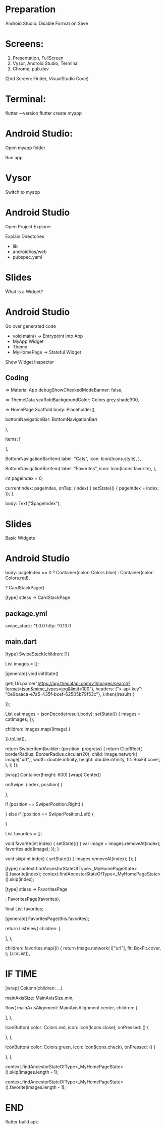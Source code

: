 
# Preparation

Android Studio: Disable Format on Save

# Screens:

1. Presentation, FullScreen
2. Vysor, Android Studio, Terminal
3. Chrome, pub.dev

(2nd Screen: Finder, VisualStudio Code)

# Terminal:

flutter --version
flutter create myapp

# Android Studio:

Open myapp folder

Run app

# Vysor

Switch to myapp

# Android Studio

Open Project Explorer

Explain Directories
- lib
- android/ios/web
- pubspec.yaml

# Slides

What is a Widget?

# Android Studio

Go over generated code

- void main() -> Entrypoint into App
- MyApp Widget
- Theme
- MyHomePage -> Stateful Widget

Show Widget Inspector

## Coding

=> Material App
debugShowCheckedModeBanner: false,

=> ThemeData
scaffoldBackgroundColor: Colors.grey.shade300,

=> HomePage.Scaffold
body: Placeholder(),

bottomNavigationBar: BottomNavigationBar(
  
),

items: [
  
],

BottomNavigationBarItem(
  label: "Cats",
  icon: Icon(Icons.style),
),

BottomNavigationBarItem(
  label: "Favorites",
  icon: Icon(Icons.favorite),
),

int pageIndex = 0;

currentIndex: pageIndex,
onTap: (index) {
  setState(() {
    pageIndex = index;
  });
},

body: Text("$pageIndex"),


# Slides

Basic Widgets

# Android Studio

body: pageIndex == 0
    ? Container(color: Colors.blue)
    : Container(color: Colors.red),

? CardStackPage()

[type] stless -> CardStackPage

## package.yml

swipe_stack: ^1.0.0
http: ^0.13.0

## main.dart

[type] SwipeStack(children: [])

List<dynamic> images = [];

[generate] void initState()

get(
  Uri.parse("https://api.thecatapi.com/v1/images/search?format=json&mime_types=jpg&limit=100"),
  headers: {"x-api-key": "0e9baaca-e7a5-435f-bcef-62505b79f53c"},
).then((result) {

});

List<dynamic> catImages = jsonDecode(result.body);
setState(() {
  images = catImages;
});

children: images.map((image) {
          
}).toList(),

return SwiperItem(builder: (position, progress) {
  return ClipRRect(
    borderRadius: BorderRadius.circular(20),
    child: Image.network(
      image["url"],
      width: double.infinity,
      height: double.infinity,
      fit: BoxFit.cover,
    ),
  );
});

[wrap] Container(height: 600)
[wrap] Center()

onSwipe: (index, position) {

},

if (position == SwiperPosition.Right) {
  
} else if (position == SwiperPosition.Left) {
  
}

List<dynamic> favorites = [];

void favorite(int index) {
  setState(() {
    var image = images.removeAt(index);
    favorites.add(image);
  });
}

void skip(int index) {
  setState(() {
    images.removeAt(index);
  });
}

[type] 
context.findAncestorStateOfType<_MyHomePageState>().favorite(index);
context.findAncestorStateOfType<_MyHomePageState>().skip(index);

[type] stless -> FavoritesPage

: FavoritesPage(favorites),

final List<dynamic> favorites;

[generate] FavoritesPage(this.favorites);

return ListView(
  children: [
    
  ],
);

children: favorites.map((i) {
  return Image.network(
    i["url"],
    fit: BoxFit.cover,
  );
}).toList(),


# IF TIME

[wrap] Column(children: ...)

mainAxisSize: MainAxisSize.min,

Row(
  mainAxisAlignment: MainAxisAlignment.center,
  children: [

  ],
),

IconButton(
  color: Colors.red,
  icon: Icon(Icons.close),
  onPressed: () {
    
  },
),

IconButton(
  color: Colors.green,
  icon: Icon(Icons.check),
  onPressed: () {
    
  },
),

context.findAncestorStateOfType<_MyHomePageState>().skip(images.length - 1);

context.findAncestorStateOfType<_MyHomePageState>().favorite(images.length - 1);

# END

flutter build apk